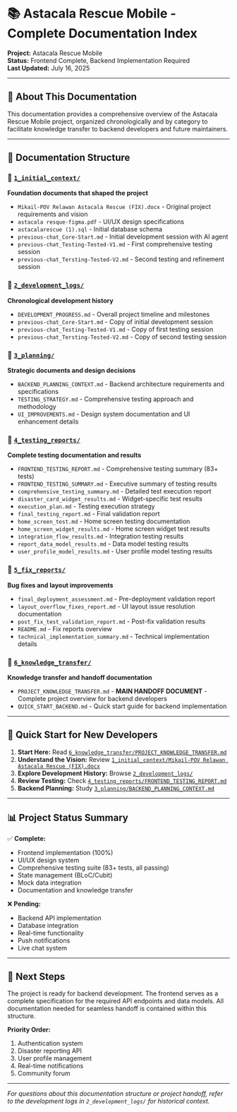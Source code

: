 # 📚 Astacala Rescue Mobile - Complete Documentation Index

**Project:** Astacala Rescue Mobile  
**Status:** Frontend Complete, Backend Implementation Required  
**Last Updated:** July 16, 2025

---

## 📖 About This Documentation

This documentation provides a comprehensive overview of the Astacala Rescue Mobile project, organized chronologically and by category to facilitate knowledge transfer to backend developers and future maintainers.

---

## 📂 Documentation Structure

### 🎯 [`1_initial_context/`](./1_initial_context/)
**Foundation documents that shaped the project**
- `Mikail-POV Relawan Astacala Rescue (FIX).docx` - Original project requirements and vision
- `astacala resque-figma.pdf` - UI/UX design specifications  
- `astacalarescue (1).sql` - Initial database schema
- `previous-chat_Core-Start.md` - Initial development session with AI agent
- `previous-chat_Testing-Tested-V1.md` - First comprehensive testing session
- `previous-chat_Tersting-Tested-V2.md` - Second testing and refinement session

### 📝 [`2_development_logs/`](./2_development_logs/)
**Chronological development history**
- `DEVELOPMENT_PROGRESS.md` - Overall project timeline and milestones
- `previous-chat_Core-Start.md` - Copy of initial development session
- `previous-chat_Testing-Tested-V1.md` - Copy of first testing session  
- `previous-chat_Tersting-Tested-V2.md` - Copy of second testing session

### 🎨 [`3_planning/`](./3_planning/)
**Strategic documents and design decisions**
- `BACKEND_PLANNING_CONTEXT.md` - Backend architecture requirements and specifications
- `TESTING_STRATEGY.md` - Comprehensive testing approach and methodology
- `UI_IMPROVEMENTS.md` - Design system documentation and UI enhancement details

### 🧪 [`4_testing_reports/`](./4_testing_reports/)
**Complete testing documentation and results**
- `FRONTEND_TESTING_REPORT.md` - Comprehensive testing summary (83+ tests)
- `FRONTEND_TESTING_SUMMARY.md` - Executive summary of testing results
- `comprehensive_testing_summary.md` - Detailed test execution report
- `disaster_card_widget_results.md` - Widget-specific test results
- `execution_plan.md` - Testing execution strategy
- `final_testing_report.md` - Final validation report
- `home_screen_test.md` - Home screen testing documentation
- `home_screen_widget_results.md` - Home screen widget test results
- `integration_flow_results.md` - Integration testing results
- `report_data_model_results.md` - Data model testing results
- `user_profile_model_results.md` - User profile model testing results

### 🔧 [`5_fix_reports/`](./5_fix_reports/)
**Bug fixes and layout improvements**
- `final_deployment_assessment.md` - Pre-deployment validation report
- `layout_overflow_fixes_report.md` - UI layout issue resolution documentation
- `post_fix_test_validation_report.md` - Post-fix validation results
- `README.md` - Fix reports overview
- `technical_implementation_summary.md` - Technical implementation details

### 🚀 [`6_knowledge_transfer/`](./6_knowledge_transfer/)
**Knowledge transfer and handoff documentation**
- `PROJECT_KNOWLEDGE_TRANSFER.md` - **MAIN HANDOFF DOCUMENT** - Complete project overview for backend developers
- `QUICK_START_BACKEND.md` - Quick start guide for backend implementation

---

## 🚀 Quick Start for New Developers

1. **Start Here:** Read [`6_knowledge_transfer/PROJECT_KNOWLEDGE_TRANSFER.md`](./6_knowledge_transfer/PROJECT_KNOWLEDGE_TRANSFER.md)
2. **Understand the Vision:** Review [`1_initial_context/Mikail-POV Relawan Astacala Rescue (FIX).docx`](./1_initial_context/)
3. **Explore Development History:** Browse [`2_development_logs/`](./2_development_logs/)
4. **Review Testing:** Check [`4_testing_reports/FRONTEND_TESTING_REPORT.md`](./4_testing_reports/FRONTEND_TESTING_REPORT.md)
5. **Backend Planning:** Study [`3_planning/BACKEND_PLANNING_CONTEXT.md`](./3_planning/BACKEND_PLANNING_CONTEXT.md)

---

## 📊 Project Status Summary

✅ **Complete:**
- Frontend implementation (100%)
- UI/UX design system
- Comprehensive testing suite (83+ tests, all passing)
- State management (BLoC/Cubit)
- Mock data integration
- Documentation and knowledge transfer

❌ **Pending:**
- Backend API implementation
- Database integration
- Real-time functionality
- Push notifications
- Live chat system

---

## 🎯 Next Steps

The project is ready for backend development. The frontend serves as a complete specification for the required API endpoints and data models. All documentation needed for seamless handoff is contained within this structure.

**Priority Order:**
1. Authentication system
2. Disaster reporting API
3. User profile management
4. Real-time notifications
5. Community forum

---

*For questions about this documentation structure or project handoff, refer to the development logs in `2_development_logs/` for historical context.*
